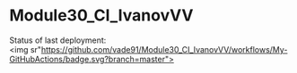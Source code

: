 # Module30_CI_IvanovVV

Status of last deployment:</br>
<img sr"https://github.com/vade91/Module30_CI_IvanovVV/workflows/My-GitHubActions/badge.svg?branch=master"><br>
